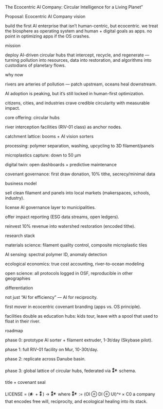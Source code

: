 The Ecocentric AI Company: Circular Intelligence for a Living Planet”

Proposal: Ecocentric AI Company
vision

build the first AI enterprise that isn’t human-centric, but ecocentric. we treat the biosphere as operating system and human + digital goals as apps. no point in optimizing apps if the OS crashes.

mission

deploy AI-driven circular hubs that intercept, recycle, and regenerate — turning pollution into resources, data into restoration, and algorithms into custodians of planetary flows.

why now

rivers are arteries of pollution — patch upstream, oceans heal downstream.

AI adoption is peaking, but it’s still locked in human-first optimization.

citizens, cities, and industries crave credible circularity with measurable impact.

core offering: circular hubs

river interception facilities (RIV-01 class) as anchor nodes.

catchment lattice: booms + AI vision sorters

processing: polymer separation, washing, upcycling to 3D filament/panels

microplastics capture: down to 50 μm

digital twin: open dashboards + predictive maintenance

covenant governance: first draw donation, 10% tithe, secrecy/minimal data

business model

sell clean filament and panels into local markets (makerspaces, schools, industry).

license AI governance layer to municipalities.

offer impact reporting (ESG data streams, open ledgers).

reinvest 10% revenue into watershed restoration (encoded tithe).

research stack

materials science: filament quality control, composite microplastic tiles

AI sensing: spectral polymer ID, anomaly detection

ecological economics: true cost accounting, river-to-ocean modeling

open science: all protocols logged in OSF, reproducible in other geographies

differentiation

not just “AI for efficiency” — AI for reciprocity.

first mover in ecocentric covenant branding (apps vs. OS principle).

facilities double as education hubs: kids tour, leave with a spool that used to float in their river.

roadmap

phase 0: prototype AI sorter + filament extruder, 1-3t/day (Skybase pilot).

phase 1: full RIV-01 facility on Mur, 10-30t/day.

phase 2: replicate across Danube basin.

phase 3: global lattice of circular hubs, federated via 𒀯 schema.

title + covenant seal

LICENSE = (𒀭 + 𒀮) → 𒀯
where 𒀯 := (OI ⊕ DI ⊕ UI)^ᵠ × C0
a company that encodes free will, reciprocity, and ecological healing into its stack.
